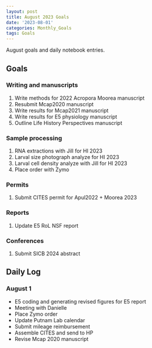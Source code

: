 ```yaml
---
layout: post
title: August 2023 Goals
date: '2023-08-01'
categories: Monthly_Goals
tags: Goals
---
```

August goals and daily notebook entries. 

## Goals  

### Writing and manuscripts 
              
1. Write methods for 2022 Acropora Moorea manuscript 
2. Resubmit Mcap2020 manuscript
3. Write results for Mcap2021 manuscript
4. Write results for E5 physiology manuscript  
5. Outline Life History Perspectives manuscript 

### Sample processing

1. RNA extractions with Jill for HI 2023
2. Larval size photograph analyze for HI 2023 
3. Larval cell density analyze with Jill for HI 2023
4. Place order with Zymo

### Permits 

1. Submit CITES permit for Apul2022 + Moorea 2023

### Reports

1. Update E5 RoL NSF report 

### Conferences 

1. Submit SICB 2024 abstract 

## **Daily Log**   

### August 1

- E5 coding and generating revised figures for E5 report 
- Meeting with Danielle 
- Place Zymo order 
- Update Putnam Lab calendar 
- Submit mileage reimbursement 
- Assemble CITES and send to HP 
- Revise Mcap 2020 manuscript 
